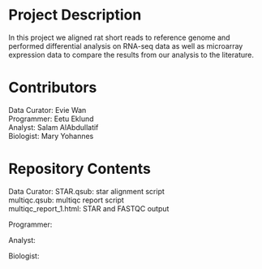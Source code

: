 # Project Description
In this project we aligned rat short reads to reference genome and performed differential analysis on RNA-seq data as well as microarray expression data to compare the results from our analysis to the literature.

# Contributors

Data Curator: Evie Wan \
Programmer: Eetu Eklund \
Analyst: Salam AlAbdullatif \
Biologist: Mary Yohannes

# Repository Contents

Data Curator: 
STAR.qsub: star alignment script \
multiqc.qsub: multiqc report script \
multiqc_report_1.html: STAR and FASTQC output 

Programmer: 

Analyst: 

Biologist:

